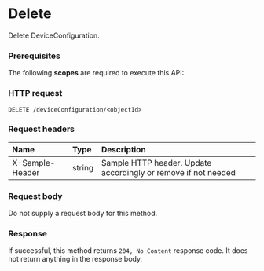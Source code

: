 # Delete

Delete DeviceConfiguration.
### Prerequisites
The following **scopes** are required to execute this API: 
### HTTP request
<!-- { "blockType": "ignored" } -->
```http
DELETE /deviceConfiguration/<objectId>

```
### Request headers
| Name       | Type | Description|
|:---------------|:--------|:----------|
| X-Sample-Header  | string  | Sample HTTP header. Update accordingly or remove if not needed|

### Request body
Do not supply a request body for this method.


### Response
If successful, this method returns `204, No Content` response code. It does not return anything in the response body.


<!-- uuid: 8481785f-5602-4785-9e66-8eb016e2658d
2015-10-16 16:12:40 UTC -->
<!-- {
  "type": "#page.annotation",
  "description": "Delete",
  "keywords": "",
  "section": "documentation",
  "tocPath": ""
}-->